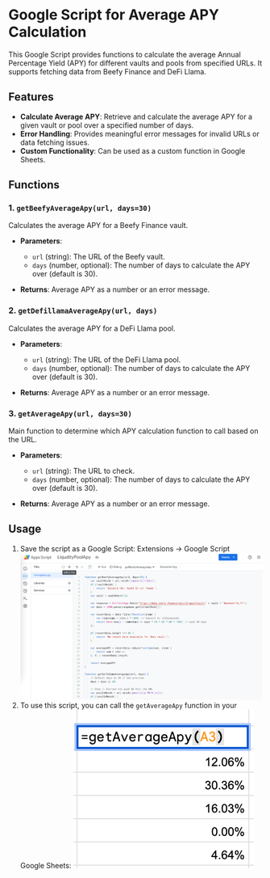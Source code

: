 # Google Script for Average APY Calculation

This Google Script provides functions to calculate the average Annual Percentage Yield (APY) for different vaults and pools from specified URLs. It supports fetching data from Beefy Finance and DeFi Llama.

## Features

- **Calculate Average APY**: Retrieve and calculate the average APY for a given vault or pool over a specified number of days.
- **Error Handling**: Provides meaningful error messages for invalid URLs or data fetching issues.
- **Custom Functionality**: Can be used as a custom function in Google Sheets.

## Functions

### 1. `getBeefyAverageApy(url, days=30)`

Calculates the average APY for a Beefy Finance vault.

- **Parameters**:
  - `url` (string): The URL of the Beefy vault.
  - `days` (number, optional): The number of days to calculate the APY over (default is 30).

- **Returns**: Average APY as a number or an error message.

### 2. `getDefillamaAverageApy(url, days)`

Calculates the average APY for a DeFi Llama pool.

- **Parameters**:
  - `url` (string): The URL of the DeFi Llama pool.
  - `days` (number, optional): The number of days to calculate the APY over (default is 30).

- **Returns**: Average APY as a number or an error message.

### 3. `getAverageApy(url, days=30)`

Main function to determine which APY calculation function to call based on the URL.

- **Parameters**:
  - `url` (string): The URL to check.
  - `days` (number, optional): The number of days to calculate the APY over (default is 30).

- **Returns**: Average APY as a number or an error message.

## Usage


1. Save the script as a Google Script: Extensions -> Google Script
![](doc/GoogleScript.png)
2. To use this script, you can call the `getAverageApy` function in your Google Sheets:
![](doc/GoogleSheet.png)